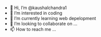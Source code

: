 - 👋 Hi, I’m @kaushalchandra1
- 👀 I’m interested in coding
- 🌱 I’m currently learning web depelopment
- 💞️ I’m looking to collaborate on ...
- 📫 How to reach me ...

<!---
kaushalchandra1/kaushalchandra1 is a ✨ special ✨ repository because its `README.md` (this file) appears on your GitHub profile.
You can click the Preview link to take a look at your changes.
--->
